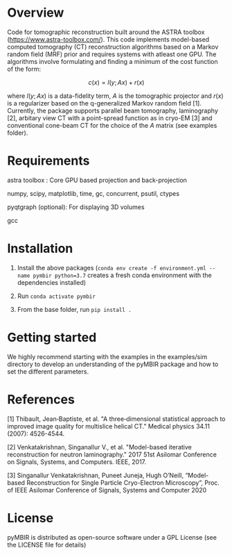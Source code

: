Overview
=============

Code for tomographic reconstruction built around the ASTRA toolbox (https://www.astra-toolbox.com/). This code implements model-based computed tomography (CT) reconstruction algorithms based on a Markov random field (MRF) prior and requires systems with atleast one GPU. The algorithms involve formulating and finding a minimum of the cost function of the form:

```math
c(x) = l(y;Ax)+r(x)
```

where $`l(y;Ax)`$ is a data-fidelity term, $`A`$ is the tomographic projector and $`r(x)`$ is a regularizer based on the q-generalized Markov random field [1]. Currently, the package supports parallel beam tomography, laminography [2], arbitary view CT with a point-spread function as in cryo-EM [3] and conventional cone-beam CT for the choice of the $`A`$ matrix (see examples folder). 

Requirements
=============

astra toolbox : Core GPU based projection and back-projection

numpy, scipy, matplotlib, time, gc, concurrent, psutil, ctypes

pyqtgraph (optional): For displaying 3D volumes

gcc

Installation
=============

1) Install the above packages (```conda env create -f environment.yml --name pymbir python=3.7``` creates a fresh conda environment with the dependencies installed)

2) Run ```conda activate pymbir```

3) From the base folder, run ```pip install .```


Getting started
=============

We highly recommend starting with the examples in the examples/sim directory to develop an understanding of the pyMBIR package and how to set the different parameters.   

References
=============

[1] Thibault, Jean‐Baptiste, et al. "A three‐dimensional statistical approach to improved image quality for multislice helical CT." Medical physics 34.11 (2007): 4526-4544.

[2] Venkatakrishnan, Singanallur V., et al. "Model-based iterative reconstruction for neutron laminography." 2017 51st Asilomar Conference on Signals, Systems, and Computers. IEEE, 2017.

[3] Singanallur Venkatakrishnan, Puneet Juneja, Hugh O’Neill, “Model-based Reconstruction for Single Particle Cryo-Electron Microscopy”, Proc. of IEEE Asilomar Conference of Signals, Systems and Computer 2020


License
============

pyMBIR is distributed as open-source software under a GPL License (see the LICENSE file for details)
